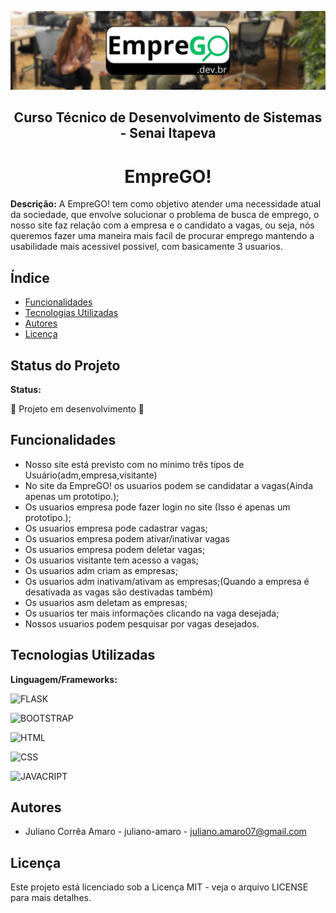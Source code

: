 ![Não foi possivel carregar a imagem](/static/img/banner_emprego.jpg)

<h2 align="center">Curso Técnico de Desenvolvimento de Sistemas - Senai Itapeva</h2>

<h1 align="center">EmpreGO!</h1>

**Descrição:**
A EmpreGO! tem como objetivo atender uma necessidade atual da sociedade, que envolve solucionar o problema de busca de emprego, o nosso site faz relação com a empresa e o candidato a vagas, ou seja, nós queremos fazer uma maneira mais facil de procurar emprego mantendo a usabilidade mais acessivel possivel, com basicamente 3 usuarios.
## Índice
* [Funcionalidades](#funcionalidades)
* [Tecnologias Utilizadas](#tecnologias-utilizadas)
* [Autores](#autores)
* [Licença](#licença)
## Status do Projeto
**Status:**

🚧 Projeto em desenvolvimento 🚧
## Funcionalidades
 - Nosso site está previsto com no minimo três tipos de Usuário(adm,empresa,visitante)
 - No site da EmpreGO! os usuarios podem se candidatar a vagas(Ainda apenas um prototipo.);
 - Os usuarios empresa pode fazer login no site (Isso é apenas um prototipo.);
 - Os usuarios empresa pode cadastrar vagas;
 - Os usuarios empresa podem ativar/inativar vagas
 - Os usuarios empresa podem deletar vagas;
 - Os usuarios visitante tem acesso a vagas;
 - Os usuarios adm criam as empresas;
 - Os usuarios adm inativam/ativam as empresas;(Quando a empresa é desativada as vagas são destivadas também)
 - Os usuarios asm deletam as empresas;
 - Os usuarios ter mais informações clicando na vaga desejada;
 - Nossos usuarios podem pesquisar por vagas desejados.
## Tecnologias Utilizadas
**Linguagem/Frameworks:**

 ![FLASK](https://img.shields.io/badge/Flask-000000?style=for-the-badge&logo=flask&logoColor=white)

 ![BOOTSTRAP](https://img.shields.io/badge/Bootstrap-563D7C?style=for-the-badge&logo=bootstrap&logoColor=white)
 
 ![HTML](https://img.shields.io/badge/HTML5-E34F26?style=for-the-badge&logo=html5&logoColor=white)

 ![CSS](https://img.shields.io/badge/CSS3-1572B6?style=for-the-badge&logo=css3&logoColor=white)
 
 ![JAVACRIPT](https://img.shields.io/badge/JavaScript-323330?style=for-the-badge&logo=javascript&logoColor=F7DF1E)
## Autores
- Juliano Corrêa Amaro - juliano-amaro - juliano.amaro07@gmail.com
## Licença
Este projeto está licenciado sob a Licença MIT - veja o arquivo LICENSE para mais detalhes.